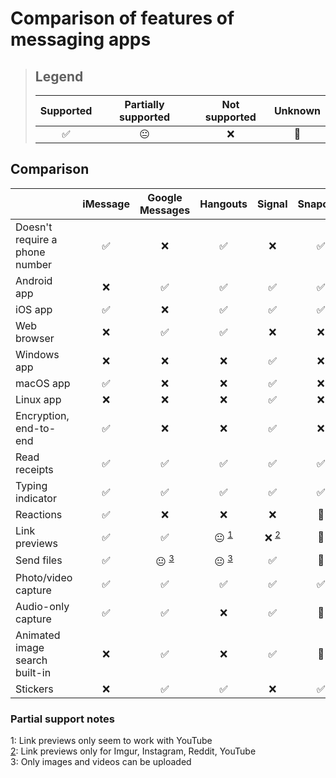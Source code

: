 # Comparison of features of messaging apps

> ## Legend
> 
> | Supported | Partially supported | Not supported | Unknown |
> | :-------: | :-----------------: | :-----------: | :-----: |
> | ✅        | 😐                 | ❌            | 🤔     |


## Comparison

|                                | iMessage | Google Messages | Hangouts | Signal | Snapchat | Slack | Discord |
| ------------------------------ | :------: | :-------------: | :------: | :----: | :------: | :---: | :-----: |
| Doesn't require a phone number | ✅       | ❌             | ✅       | ❌    | ✅       | ✅   | ✅      |
| Android app                    | ❌       | ✅             | ✅       | ✅    | ✅       | ✅   | ✅      |
| iOS app                        | ✅       | ❌             | ✅       | ✅    | ✅       | ✅   | ✅      |
| Web browser                    | ❌       | ✅             | ✅       | ❌    | ❌       | ✅   | ✅      |
| Windows app                    | ❌       | ❌             | ❌       | ✅    | ❌       | ✅   | ✅      |
| macOS app                      | ✅       | ❌             | ❌       | ✅    | ❌       | ✅   | ✅      |
| Linux app                      | ❌       | ❌             | ❌       | ✅    | ❌       | ✅   | ✅      |
| Encryption, end-to-end         | ✅       | ❌             | ❌       | ✅    | ❌       | ❌   | ❌      |
| Read receipts                  | ✅       | ✅             | ✅       | ✅    | ✅       | ❌   | ❌      |
| Typing indicator               | ✅       | ✅             | ✅       | ✅    | ✅       | ✅   | ✅      |
| Reactions                      | ✅       | ❌             | ❌       | ❌    | 🤔       | ✅   | ✅      |
| Link previews                  | ✅       | ✅             | 😐 <sup>[1](#note1)</sup>      | ❌ <sup>[2](#note2)</sup>   | 🤔       | ✅   | ✅      |
| Send files                     | ✅       | 😐 <sup>[3](#note3)</sup>             | 😐 <sup>[3](#note3)</sup>       | ✅    | 🤔       | ✅   | ✅      |
| Photo/video capture            | ✅       | ✅             | ✅       | ✅    | ✅       | ✅   | ✅      |
| Audio-only capture             | ✅       | ✅             | ❌       | ✅    | 🤔       | ❌   | ❌      |
| Animated image search built-in | ❌       | ✅             | ❌       | ✅    | 🤔       | ❌   | ✅      |
| Stickers                       | ❌       | ✅             | ✅       | ❌    | ✅       | ❌   | ❌      |

<!--
| New category template | ✅😐❌🤔       | ✅😐❌🤔             | ✅😐❌🤔       | ✅😐❌🤔    | ✅😐❌🤔       | ✅😐❌🤔   | ✅😐❌🤔      |
-->

### Partial support notes
<span id="note1">1</span>: Link previews only seem to work with YouTube  
<span id="note2">[2](https://signal.org/blog/i-link-therefore-i-am/)</span>: Link previews only for Imgur, Instagram, Reddit, YouTube  
<span id="note3">3</span>: Only images and videos can be uploaded
